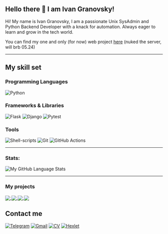 ## Hello there 👋 I am Ivan Granovsky! 

Hi! My name is Ivan Granovsky, I am a passionate Unix SysAdmin and Python Backend Developer with a knack for automation. Always eager to learn and grow in the tech world.

You can find my one and only (for now) web project [here](http://page-analyzer.granovskydev.ru/) (nuked the server, will brb 05.24)

----
## My skill set
### Programming Languages
![Python](https://img.shields.io/badge/Python-3776AB?style=for-the-badge&logo=python&logoColor=white)

### Frameworks & Libraries
![Flask](https://img.shields.io/badge/Flask-000000?style=for-the-badge&logo=flask&logoColor=white) 
![Django](https://img.shields.io/badge/Django-092E20?style=for-the-badge&logo=django&logoColor=white)
![Pytest](https://img.shields.io/badge/-pytest-blue?style=for-the-badge&logo=pytest&logoColor=white)

### Tools 
![Shell-scripts](https://img.shields.io/badge/Shell_Script-121011?style=for-the-badge&logo=gnu-bash&logoColor=white)
![Git](https://img.shields.io/badge/git-%23F05033.svg?style=for-the-badge&logo=git&logoColor=white)
![GitHub Actions](https://img.shields.io/badge/github%20actions-%232671E5.svg?style=for-the-badge&logo=githubactions&logoColor=white)


-------
### Stats:

![My GitHub Language Stats](https://github-readme-stats.vercel.app/api/top-langs/?username=Midnight95&langs_count=5&theme=blue-green&layout=compact)

-------
### My projects
<a href="https://github.com/Midnight95/brain-games">
  <img align="center" src="https://github-readme-stats.vercel.app/api/pin/?username=Midnight95&repo=brain-games&title_color=ffffff&text_color=c9cacb&icon_color=2bbc8a&bg_color=1d1f21" />
</a> 
<a href="https://github.com/Midnight95/difference-generator">
  <img align="center" src="https://github-readme-stats.vercel.app/api/pin/?username=Midnight95&repo=difference-generator&title_color=ffffff&text_color=c9cacb&icon_color=2bbc8a&bg_color=1d1f21" />
</a>  

<a href="https://github.com/Midnight95/page-analyzer">
  <img align="center" src="https://github-readme-stats.vercel.app/api/pin/?username=Midnight95&repo=page-analyzer&title_color=ffffff&text_color=c9cacb&icon_color=2bbc8a&bg_color=1d1f21" />
</a> 
<a href="https://github.com/Midnight95/python-project-52">
  <img align="center" src="https://github-readme-stats.vercel.app/api/pin/?username=Midnight95&repo=python-project-52&title_color=ffffff&text_color=c9cacb&icon_color=2bbc8a&bg_color=1d1f21" />
</a> 

## Contact me 
[![Telegram](https://img.shields.io/badge/-telegram-0088cc?style=flat&logo=telegram&logoColor=white)](https://t.me/XVIII_TheMoon)
[![Gmail](https://img.shields.io/badge/-Gmail-c14438?style=flat&logo=Gmail&logoColor=white)](mailto:ivanator666@gmail.com)
[![CV](https://img.shields.io/badge/CV-View%20Resume-blue.svg)](https://cv.hexlet.io/ru/resumes/2819)
[![Hexlet](https://img.shields.io/badge/Hexlet-profile-blue)](https://ru.hexlet.io/u/dudya_1945)
